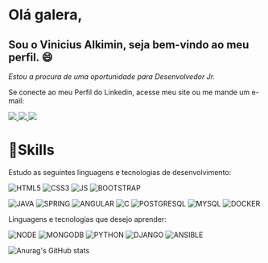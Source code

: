 
# Olá galera,
## Sou o Vinicius Alkimin, seja bem-vindo ao meu perfil. 😄

*Estou a procura de uma oportunidade para Desenvolvedor Jr.*

Se conecte ao meu Perfil do Linkedin, acesse meu site ou me mande um e-mail:

<a href="https://www.linkedin.com/in/viniciusalkimin/">
<img src="https://img.shields.io/badge/LinkedIn-0077B5?style=for-the-badge&logo=linkedin&logoColor=white"/>
</a>
<a href="https://viniciusalkimin.github.io/">
<img src="https://img.shields.io/badge/Google_chrome-4285F4?style=for-the-badge&logo=Google-chrome&logoColor=white"/>
</a>
<a href="mailto:viniciusg_alkimin@hotmail.com">
<img src="https://img.shields.io/badge/Microsoft_Outlook-0078D4?style=for-the-badge&logo=microsoft-outlook&logoColor=white"/>
</a>

# 🚀Skills

Estudo as seguintes linguagens e tecnologias de desenvolvimento:

![HTML5](https://img.shields.io/badge/HTML5-E34F26?style=for-the-badge&logo=html5&logoColor=white)
![CSS3](https://img.shields.io/badge/CSS3-1572B6?style=for-the-badge&logo=css3&logoColor=white)
![JS](https://img.shields.io/badge/JavaScript-323330?style=for-the-badge&logo=javascript&logoColor=F7DF1E)
![BOOTSTRAP](https://img.shields.io/badge/Bootstrap-563D7C?style=for-the-badge&logo=bootstrap&logoColor=white)

![JAVA](https://img.shields.io/badge/Java-ED8B00?style=for-the-badge&logo=java&logoColor=white)
![SPRING](https://img.shields.io/badge/Spring-6DB33F?style=for-the-badge&logo=spring&logoColor=white)
![ANGULAR](https://img.shields.io/badge/Angular-DD0031?style=for-the-badge&logo=angular&logoColor=white)
![C](https://img.shields.io/badge/C-00599C?style=for-the-badge&logo=c&logoColor=white)
![POSTGRESQL](https://img.shields.io/badge/PostgreSQL-316192?style=for-the-badge&logo=postgresql&logoColor=white)
![MYSQL](https://img.shields.io/badge/MySQL-00000F?style=for-the-badge&logo=mysql&logoColor=white)
![DOCKER](https://img.shields.io/badge/Docker-2CA5E0?style=for-the-badge&logo=docker&logoColor=white)

Linguagens e tecnologias que desejo aprender:

![NODE](https://img.shields.io/badge/Node.js-43853D?style=for-the-badge&logo=node.js&logoColor=white)
![MONGODB](https://img.shields.io/badge/MongoDB-4EA94B?style=for-the-badge&logo=mongodb&logoColor=white)
![PYTHON](https://img.shields.io/badge/Python-3776AB?style=for-the-badge&logo=python&logoColor=white)
![DJANGO](https://img.shields.io/badge/Django-092E20?style=for-the-badge&logo=django&logoColor=white)
![ANSIBLE](https://img.shields.io/badge/Ansible-000000?style=for-the-badge&logo=ansible&logoColor=white)



![Anurag's GitHub stats](https://github-readme-stats.vercel.app/api?username=viniciusalkimin&theme=gotham&show_icons=true)


